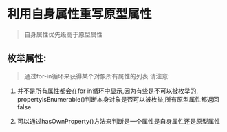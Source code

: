 # 利用自身属性重写原型属性

> 自身属性优先级高于原型属性

## 枚举属性:
> 通过for-in循环来获得某个对象所有属性的列表
> 请注意:
   
   1. 并不是所有属性都会在for in循环中显示,因为有些是不可以被枚举的,
   propertyIsEnumerable()判断本身对象是否可以被枚举,所有原型属性都返回false
   
   1. 可以通过hasOwnProperty()方法来判断是一个属性是自身属性还是原型属性
   
  
   